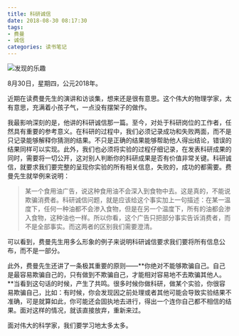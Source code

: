 ```yaml
---
title: 科研诚信
date: 2018-08-30 08:17:30
tags:
- 费曼
- 诚信
categories: 读书笔记
---
```




![发现的乐趣](https://upload-images.jianshu.io/upload_images/3478485-580c16a9b28a9f34.png?imageMogr2/auto-orient/strip%7CimageView2/2/w/1240)

8月30日，星期四，公元2018年。

近期在读费曼先生的演讲和访谈集，想来还是很有意思。这个伟大的物理学家，太有意思，充满着小孩子气，一点没有摆架子的做作。

<!--less-->

我最影响深刻的是，他讲的科研诚信那一篇。至今，对处于科研岗位的工作者，任然具有重要的参考意义。在科研的过程中，我们必须记录成功和失败两面，而不是只记录能够解释你猜测的结果。不只是正确的结果能够帮助他人得出结论，错误的结果同样可以实现。此外，我们也必须将实验的过程仔细记录，在发表科研成果的同时，需要将一切公开，这对别人判断你的科研成果是否有价值非常关键。科研诚信，就要求我们要完整的呈现你实验的所有相关信息，失败的，成功的都需要。费曼先生就举例来说明：

> 某一个食用油广告，说这种食用油不会深入到食物中去。这是真的，不能说欺骗消费者。科研诚信问题，就是应该给这个事实加上一句描述：在某一温度下，任何一种油都不会渗入食物，但是在另一个温度下，所有的油都会渗入食物，这种油也一样。所以你看，这个广告只把部分事实告诉消费者，而不是全部事实。而这两者的区别我们需要澄清。

可以看到，费曼先生用多么形象的例子来说明科研诚信要求我们要将所有信息公布，而不是一部分。

此外，费曼先生还讲了一条极其重要的原则——**你绝对不能够欺骗自己。自己是最容易欺骗自己的，只有做到不欺骗自己，才能相对容易地不去欺骗其他人。**当看到这句话的时候，产生了共鸣。很多时候你做科研，做某个实验，你很容易欺骗自己，比如：有时候，你会发现因之前处理或者其他可能会导致实验结果不准确，可是就算如此，你可能还会固执地去进行，得出一个连你自己都不相信的结果。面对这样的情况，就该直接放弃，重新来过。

面对伟大的科学家，我们要学习地太多太多。